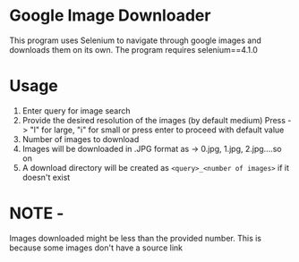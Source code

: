 # Google Image Downloader
This program uses Selenium to navigate through google images and downloads them on its own.
The program requires selenium==4.1.0

# Usage
1. Enter query for image search
2. Provide the desired resolution of the images (by default medium)
   Press -> "l" for large, "i" for small
   or press enter to proceed with default value
3. Number of images to download
4. Images will be downloaded in .JPG format as -> 0.jpg, 1.jpg, 2.jpg....so on
5. A download directory will be created as `<query>_<number of images>` if it doesn't exist

# NOTE -
Images downloaded might be less than the provided number. This is because some images don't have a source link


